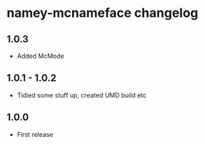 # namey-mcnameface changelog

## 1.0.3

* Added McMode

## 1.0.1 - 1.0.2

* Tidied some stuff up, created UMD build etc

## 1.0.0

* First release
